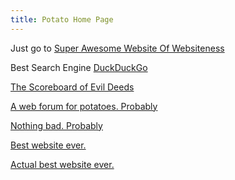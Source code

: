 ```yaml
---
title: Potato Home Page
---
```



Just go to <a href="https://dood393.github.io/superlit/main.html"> Super Awesome Website Of Websiteness </a> <br> 

Best Search Engine <a href="https://duckduckgo.com"> DuckDuckGo </a> <br>


<a href="https://docs.google.com/spreadsheets/d/12N3SFqR7Kz-K6Oy4cbe5Yw72zHGYLXbqDivk2s7LL30/edit?usp=sharing"> The Scoreboard of Evil Deeds </a> <br>

<a href="https://groups.google.com/a/wrdsb.ca/d/forum/l4y5-p00t4t00-ch195"> A web forum for potatoes. Probably </a> <br>

<a href="https://www.youtube.com/watch?v=1qN72LEQnaU"> Nothing bad. Probably </a> <br>


<a href="http://www.themostamazingwebsiteontheinternet.com/">Best website ever.</a> <br>

<a href="http://www.mspaintadventures.com/?s=6">Actual best website ever.</a> <br>

